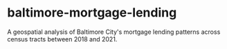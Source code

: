 # baltimore-mortgage-lending
A geospatial analysis of Baltimore City's mortgage lending patterns across census tracts between 2018 and 2021.
